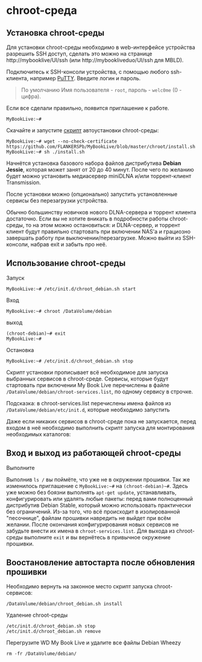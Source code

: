 # chroot-среда

## Установка chroot-среды

Для установки chroot-среды необходимо в web-интерфейсе устройства разрешить SSH доступ, сделать это можно на странице http://mybooklive/UI/ssh (или http://mybookliveduo/UI/ssh для MBLD).

Подключитесь к SSH-консоли устройства, с помощью любого ssh-клиента, например [PuTTY](https://www.chiark.greenend.org.uk/~sgtatham/putty/latest.html). Введите логин и пароль.

> По умолчанию Имя пользователя - `root`, пароль - `welc0me` (0 - цифра).

Если все сделали правильно, появится приглашение к работе.

    MyBookLive:~#

Скачайте и запустите [скрипт](install.sh) автоустановки chroot-среды:

    MyBookLive:~# wget --no-check-certificate https://github.com/FLANKERSPb/MyBookLive/blob/master/chroot/install.sh
    MyBookLive:~# sh ./install.sh

Начнётся установка базового набора файлов дистрибутива **Debian Jessie**, которая может занят от 20 до 40 минут. После чего по желанию будет можно установить медиасервер miniDLNA и/или торрент-клиент Transmission.

После установки можно (опционально) запустить установленные сервисы без перезагрузки устройства.

Обычно большинству новичков нового DLNA-сервера и торрент клиента достаточно. Если вы не хотите вникать в подробности работы chroot-среды, то на этом можно остановиться: и DLNA-сервер, и торрент клиент будут правильно стартовать при включении NAS'а и грациозно завершать работу при выключении/перезагрузке. Можно выйти из SSH-консоли, набрав exit и забыть про неё.

## Использование chroot-среды

Запуск

    MyBookLive:~# /etc/init.d/chroot_debian.sh start

Вход

    MyBookLive:~# chroot /DataVolume/debian

выход 

    (chroot-debian)~# exit
    MyBookLive:~#

Остановка

    MyBookLive:~# /etc/init.d/chroot_debian.sh stop
    

Скрипт установки прописывает всё необходимое для запуска выбранных сервисов в сhroot-среде. Сервисы, которые будут стартовать при включении My Book Live перечислены в файле `/DataVolume/debian/chroot-services.list`, по одному сервису в строчке.

Подсказка: в chroot-services.list перечислены имена файлов из `/DataVolume/debian/etc/init.d`, которые необходимо запустить

Даже если никаких сервисов в chroot-среде пока не запускается, перед входом в неё необходимо выполнить скрипт запуска для монтирования необходимых каталогов:

    

## Вход и выход из работающей chroot-среды

Выполните



Выполнив `ls /` вы поймёте, что уже не в окружении прошивки. Так же изменилось приглашение с `MyBookLive:~#` на `(chroot-debian)~#`. Здесь уже можно без боязни выполнять `apt-get update`, устанавливать, конфигурировать или удалять любые пакеты: перед вами полноценный дистрибутив Debian Stable, который можно использовать практически без ограничений. Из-за того, что всё происходит в изолированной "песочнице", файлам прошивки навредить не выйдет при всём желании. После окончания конфигурирования новых сервисов не забудьте внести их имена в `chroot-services.list`. Для выхода из chroot-среды выполните `exit` и вы вернётесь в привычное окружение прошивки.




## Воостановление автостарта после обновления прошивки
Необходимо вернуть на законное место скрипт запуска chroot-сервисов:

    /DataVolume/debian/chroot_debian.sh install

Удаление chroot-среды

    /etc/init.d/chroot_debian.sh stop
    /etc/init.d/chroot_debian.sh remove

Перегрузите WD My Book Live и удалите все файлы Debian Wheezy

    rm -fr /DataVolume/debian/

